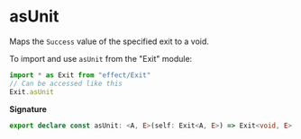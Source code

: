 # asUnit

Maps the `Success` value of the specified exit to a void.

To import and use `asUnit` from the "Exit" module:

```ts
import * as Exit from "effect/Exit"
// Can be accessed like this
Exit.asUnit
```

**Signature**

```ts
export declare const asUnit: <A, E>(self: Exit<A, E>) => Exit<void, E>
```
